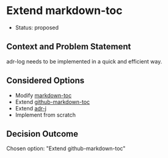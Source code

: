# Extend markdown-toc

* Status: proposed

## Context and Problem Statement

adr-log needs to be implemented in a quick and efficient way.

## Considered Options

* Modify [markdown-toc](https://github.com/jonschlinkert/markdown-toc)
* Extend [github-markdown-toc](https://github.com/ekalinin/github-markdown-toc)
* Extend [adr-j](https://github.com/adoble/adr-j)
* Implement from scratch

## Decision Outcome

Chosen option: "Extend github-markdown-toc"
